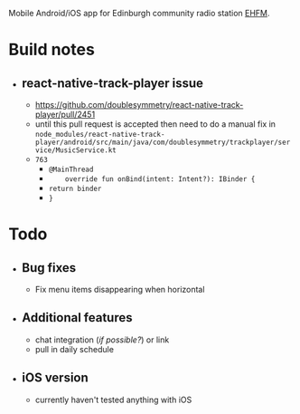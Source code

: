 Mobile Android/iOS app for Edinburgh community radio station [EHFM](https://ehfm.live). 
# Build notes
- ## react-native-track-player issue
    - https://github.com/doublesymmetry/react-native-track-player/pull/2451
    - until this pull request is accepted then need to do a manual fix in `node_modules/react-native-track-player/android/src/main/java/com/doublesymmetry/trackplayer/service/MusicService.kt`
    - `763`
        - `@MainThread`
        - `    override fun onBind(intent: Intent?): IBinder {`
        - `return binder`
        - `}`

# Todo
- ## Bug fixes
    - Fix menu items disappearing when horizontal
- ## Additional features
    - chat integration (_if possible?_) or link
    - pull in daily schedule
- ## iOS version
    - currently haven't tested anything with iOS
